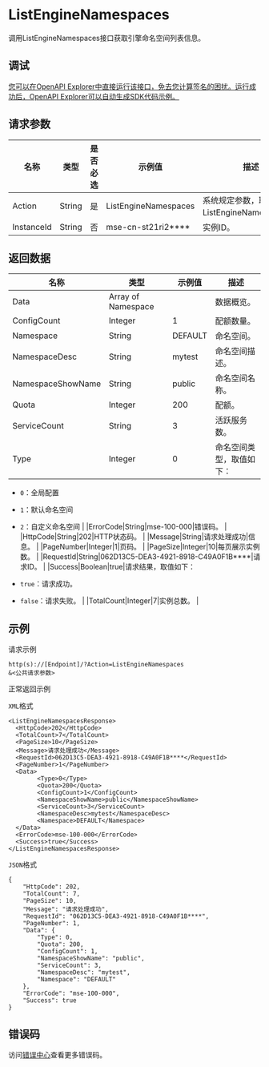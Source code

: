 # ListEngineNamespaces

调用ListEngineNamespaces接口获取引擎命名空间列表信息。

## 调试

[您可以在OpenAPI Explorer中直接运行该接口，免去您计算签名的困扰。运行成功后，OpenAPI Explorer可以自动生成SDK代码示例。](https://api.aliyun.com/#product=mse&api=ListEngineNamespaces&type=RPC&version=2019-05-31)

## 请求参数

|名称|类型|是否必选|示例值|描述|
|--|--|----|---|--|
|Action|String|是|ListEngineNamespaces|系统规定参数，取值：ListEngineNamespaces。 |
|InstanceId|String|否|mse-cn-st21ri2\*\*\*\*|实例ID。 |

## 返回数据

|名称|类型|示例值|描述|
|--|--|---|--|
|Data|Array of Namespace| |数据概览。 |
|ConfigCount|Integer|1|配额数量。 |
|Namespace|String|DEFAULT|命名空间。 |
|NamespaceDesc|String|mytest|命名空间描述。 |
|NamespaceShowName|String|public|命名空间名称。 |
|Quota|Integer|200|配额。 |
|ServiceCount|String|3|活跃服务数。 |
|Type|Integer|0|命名空间类型，取值如下：

 -   `0`：全局配置
-   `1`：默认命名空间
-   `2`：自定义命名空间 |
|ErrorCode|String|mse-100-000|错误码。 |
|HttpCode|String|202|HTTP状态码。 |
|Message|String|请求处理成功|信息。 |
|PageNumber|Integer|1|页码。 |
|PageSize|Integer|10|每页展示实例数。 |
|RequestId|String|062D13C5-DEA3-4921-8918-C49A0F1B\*\*\*\*|请求ID。 |
|Success|Boolean|true|请求结果，取值如下：

 -   `true`：请求成功。
-   `false`：请求失败。 |
|TotalCount|Integer|7|实例总数。 |

## 示例

请求示例

```
http(s)://[Endpoint]/?Action=ListEngineNamespaces
&<公共请求参数>
```

正常返回示例

`XML`格式

```
<ListEngineNamespacesResponse>
  <HttpCode>202</HttpCode>
  <TotalCount>7</TotalCount>
  <PageSize>10</PageSize>
  <Message>请求处理成功</Message>
  <RequestId>062D13C5-DEA3-4921-8918-C49A0F1B****</RequestId>
  <PageNumber>1</PageNumber>
  <Data>
        <Type>0</Type>
        <Quota>200</Quota>
        <ConfigCount>1</ConfigCount>
        <NamespaceShowName>public</NamespaceShowName>
        <ServiceCount>3</ServiceCount>
        <NamespaceDesc>mytest</NamespaceDesc>
        <Namespace>DEFAULT</Namespace>
  </Data>
  <ErrorCode>mse-100-000</ErrorCode>
  <Success>true</Success>
</ListEngineNamespacesResponse>
```

`JSON`格式

```
{
    "HttpCode": 202,
    "TotalCount": 7,
    "PageSize": 10,
    "Message": "请求处理成功",
    "RequestId": "062D13C5-DEA3-4921-8918-C49A0F1B****",
    "PageNumber": 1,
    "Data": {
        "Type": 0,
        "Quota": 200,
        "ConfigCount": 1,
        "NamespaceShowName": "public",
        "ServiceCount": 3,
        "NamespaceDesc": "mytest",
        "Namespace": "DEFAULT"
    },
    "ErrorCode": "mse-100-000",
    "Success": true
}
```

## 错误码

访问[错误中心](https://error-center.aliyun.com/status/product/mse)查看更多错误码。

